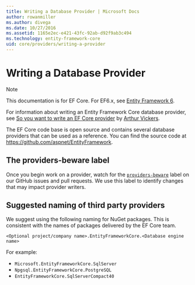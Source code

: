 ```yaml
---
title: Writing a Database Provider | Microsoft Docs
author: rowanmiller
ms.author: divega
ms.date: 10/27/2016
ms.assetid: 1165e2ec-e421-43fc-92ab-d92f9ab3c494
ms.technology: entity-framework-core
uid: core/providers/writing-a-provider
---
```


# Writing a Database Provider

> [!NOTE]
> This documentation is for EF Core. For EF6.x, see [Entity Framework 6](../../ef6/index.md).

For information about writing an Entity Framework Core database provider, see [So you want to write an EF Core provider](https://blog.oneunicorn.com/2016/11/11/so-you-want-to-write-an-ef-core-provider/) by [Arthur Vickers](https://github.com/ajcvickers).

The EF Core code base is open source and contains several database providers that can be used as a reference. You can find the source code at https://github.com/aspnet/EntityFramework.

## The providers-beware label

Once you begin work on a provider, watch for the [`providers-beware`](https://github.com/aspnet/EntityFramework/labels/providers-beware) label on our GitHub issues and pull requests. We use this label to identify changes that may impact provider writers.

## Suggested naming of third party providers

We suggest using the following naming for NuGet packages. This is consistent with the names of packages delivered by the EF Core team.

`<Optional project/company name>.EntityFrameworkCore.<Database engine name>`

For example:
* `Microsoft.EntityFrameworkCore.SqlServer`
* `Npgsql.EntityFrameworkCore.PostgreSQL`
* `EntityFrameworkCore.SqlServerCompact40`
